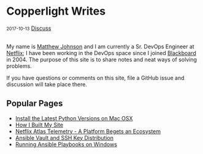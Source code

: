 # Copperlight Writes

<div class="meta">
  <span class="date"><small>2017-10-13</small></span>
  <span class="discuss"><a class="github-button" href="https://github.com/copperlight/copperlight.github.io/issues" data-icon="octicon-issue-opened" aria-label="Discuss copperlight/copperlight.github.io on GitHub">Discuss</a></span>
</div><br/>

My name is [Matthew Johnson](http://www.linkedin.com/in/mjjohnson33) and I am currently a Sr. DevOps Engineer at [Netflix](https://www.netflix.com/); I have been working in the DevOps space since I joined [Blackboard](http://www.blackboard.com/) in 2004.  The purpose of this site is to share notes and neat ways of solving problems.

If you have questions or comments on this site, file a GitHub issue and discussion will take place there.

## Popular Pages

* [Install the Latest Python Versions on Mac OSX](python/install-the-latest-python-versions-on-macosx.md)
* [How I Built My Site](github/how-i-built-my-site.md)
* [Netflix Atlas Telemetry - A Platform Begets an Ecosystem](talks/netflix-atlas-telemetry-a-platform-begets-an-ecosystem.md)
* [Ansible Vault and SSH Key Distribution](ansible/ansible-vault-and-ssh-key-distribution.md)
* [Running Ansible Playbooks on Windows](ansible/running-ansible-playbooks-on-windows.md)
